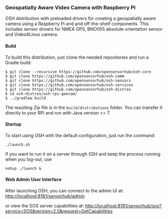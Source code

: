 ### Geospatially Aware Video Camera with Raspberry Pi

OSH distribution with preloaded drivers for creating a geospatially aware camera using a Raspberry Pi and and off-the-shelf components. This includes sensor drivers for NMEA GPS, BNO055 absolute orientation sensor and Video4Linux camera.


#### Build

To build this distribution, just clone the needed repositories and run a Gradle build:

```
$ git clone --recursive https://github.com/opensensorhub/osh-core
$ git clone https://github.com/opensensorhub/osh-comm
$ git clone https://github.com/opensensorhub/osh-sensors
$ git clone https://github.com/opensensorhub/osh-services
$ git clone https://github.com/opensensorhub/osh-distros
$ cd osh-distros/osh-rpi-geocam/
$ ../gradlew build
```

The resulting Zip file is in the `build/distributions` folder. You can transfer it directly to your RPi and run with Java version >= 7.


#### Startup

To start using OSH with the default configuration, just run the command:

    ./launch.sh

If you want to run it on a server through SSH and keep the process running when you log-out, use

    nohup ./launch &


#### Web Admin User Interface

After launching OSH, you can connect to the admin UI at:
<http://localhost:8181/sensorhub/admin>

or view the SOS server capabilities at:
<http://localhost:8181/sensorhub/sos?service=SOS&version=2.0&request=GetCapabilities>


